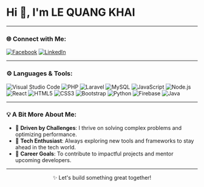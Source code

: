 # Hi 👋, I'm LE QUANG KHAI

---

### 🌐 Connect with Me:
[![Facebook](https://img.shields.io/badge/Facebook-1877F2?logo=facebook&logoColor=white&style=for-the-badge)](https://fb.com/khaideveloper)
[![LinkedIn](https://img.shields.io/badge/Linkedin-0a66c2?logo=linkedin&logoColor=white&style=for-the-badge)](https://www.linkedin.com/in/khailq01/)

---

### ⚙️ Languages & Tools:
![Visual Studio Code](https://img.shields.io/badge/Visual%20Studio%20Code-0078D4?logo=visual%20studio%20code&logoColor=white&style=for-the-badge)
![PHP](https://img.shields.io/badge/PHP-777BB4?logo=php&logoColor=white&style=for-the-badge)
![Laravel](https://img.shields.io/badge/Laravel-FF2D20?logo=laravel&logoColor=white&style=for-the-badge)
![MySQL](https://img.shields.io/badge/MySQL-4479A1?logo=mysql&logoColor=white&style=for-the-badge)
![JavaScript](https://img.shields.io/badge/JavaScript-F7DF1E?logo=javascript&logoColor=black&style=for-the-badge)
![Node.js](https://img.shields.io/badge/Node.js-339933?logo=node.js&logoColor=white&style=for-the-badge)
![React](https://img.shields.io/badge/React-61DAFB?logo=react&logoColor=black&style=for-the-badge)
![HTML5](https://img.shields.io/badge/HTML5-E34F26?logo=html5&logoColor=white&style=for-the-badge)
![CSS3](https://img.shields.io/badge/CSS3-1572B6?logo=css3&logoColor=white&style=for-the-badge)
![Bootstrap](https://img.shields.io/badge/Bootstrap-7952B3?logo=bootstrap&logoColor=white&style=for-the-badge)
![Python](https://img.shields.io/badge/Python-3776AB?logo=python&logoColor=white&style=for-the-badge)
![Firebase](https://img.shields.io/badge/Firebase-FFCA28?logo=firebase&logoColor=black&style=for-the-badge)
![Java](https://img.shields.io/badge/Java-007396?logo=java&logoColor=white&style=for-the-badge)

---

### 💡 A Bit More About Me:
- 🚀 **Driven by Challenges**: I thrive on solving complex problems and optimizing performance.
- 🌟 **Tech Enthusiast**: Always exploring new tools and frameworks to stay ahead in the tech world.
- 🎯 **Career Goals**: To contribute to impactful projects and mentor upcoming developers.

---

<p align="center">✨ Let's build something great together!</p>
